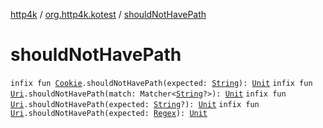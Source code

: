 [http4k](../index.md) / [org.http4k.kotest](index.md) / [shouldNotHavePath](./should-not-have-path.md)

# shouldNotHavePath

`infix fun `[`Cookie`](../org.http4k.core.cookie/-cookie/index.md)`.shouldNotHavePath(expected: `[`String`](https://kotlinlang.org/api/latest/jvm/stdlib/kotlin/-string/index.html)`): `[`Unit`](https://kotlinlang.org/api/latest/jvm/stdlib/kotlin/-unit/index.html)
`infix fun `[`Uri`](../org.http4k.core/-uri/index.md)`.shouldNotHavePath(match: Matcher<`[`String`](https://kotlinlang.org/api/latest/jvm/stdlib/kotlin/-string/index.html)`?>): `[`Unit`](https://kotlinlang.org/api/latest/jvm/stdlib/kotlin/-unit/index.html)
`infix fun `[`Uri`](../org.http4k.core/-uri/index.md)`.shouldNotHavePath(expected: `[`String`](https://kotlinlang.org/api/latest/jvm/stdlib/kotlin/-string/index.html)`?): `[`Unit`](https://kotlinlang.org/api/latest/jvm/stdlib/kotlin/-unit/index.html)
`infix fun `[`Uri`](../org.http4k.core/-uri/index.md)`.shouldNotHavePath(expected: `[`Regex`](https://kotlinlang.org/api/latest/jvm/stdlib/kotlin.text/-regex/index.html)`): `[`Unit`](https://kotlinlang.org/api/latest/jvm/stdlib/kotlin/-unit/index.html)